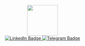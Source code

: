 <div id="header" align="center">
  <img src="https://media.giphy.com/media/v1.Y2lkPTc5MGI3NjExYWxobjkyd2c1NDQ4cGFneWZzbXI2ZnNvOHI5Z3YxaWY2NGdrbGpoMSZlcD12MV9pbnRlcm5hbF9naWZfYnlfaWQmY3Q9Zw/z9K2wt4tLEJDj3jVuq/giphy.gif" width="100"/>
  <div id="badges">
  <a href="https://www.linkedin.com/in/ibrohim-nabijonov-651085230/">
    <img src="https://img.shields.io/badge/LinkedIn-blue?style=for-the-badge&logo=linkedin&logoColor=white" alt="LinkedIn Badge"/>
  </a>
  <a href="https://t.me/N_Ibrokhim">
    <img src="https://img.shields.io/badge/Telegram-blue?style=for-the-badge&logo=telegram&logoColor=white" alt="Telegram Badge"/>
  </a>
</div>
</div>

<!--
**ibrokxim/ibrokxim** is a ✨ _special_ ✨ repository because its `README.md` (this file) appears on your GitHub profile.

Here are some ideas to get you started:

- 🔭 I’m currently working on ...
- 🌱 I’m currently learning ...
- 👯 I’m looking to collaborate on ...
- 🤔 I’m looking for help with ...
- 💬 Ask me about ...
- 📫 How to reach me: ...
- 😄 Pronouns: ...
- ⚡ Fun fact: ...
-->

